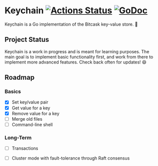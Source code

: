 # Keychain [![Actions Status](https://github.com/maybetheresloop/keychain/workflows/Go/badge.svg)](https://github.com/maybetheresloop/keychain) [![GoDoc](https://godoc.org/github.com/maybetheresloop/keychain?status.svg)](https://godoc.org/github.com/maybetheresloop/keychain)

Keychain is a Go implementation of the Bitcask key-value store. 🔑 

## Project Status

Keychain is a work in progress and is meant for learning purposes. The main goal is to implement
basic functionality first, and work from there to implement more advanced features. Check back often
for updates! 😄

## Roadmap

### Basics
- [x] Set key/value pair
- [x] Get value for a key
- [x] Remove value for a key
- [ ] Merge old files
- [ ] Command-line shell

### Long-Term
- [ ] Transactions
- [ ] Cluster mode with fault-tolerance through Raft consensus


